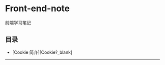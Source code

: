 # Front-end-note
前端学习笔记
## 目录
* [Cookie 简介][Cookie?_blank]

***
[Cookie]: https://github.com/Sulitude/Front-end-note/blob/master/Cookie.md?_blank "Cookie 简介"



